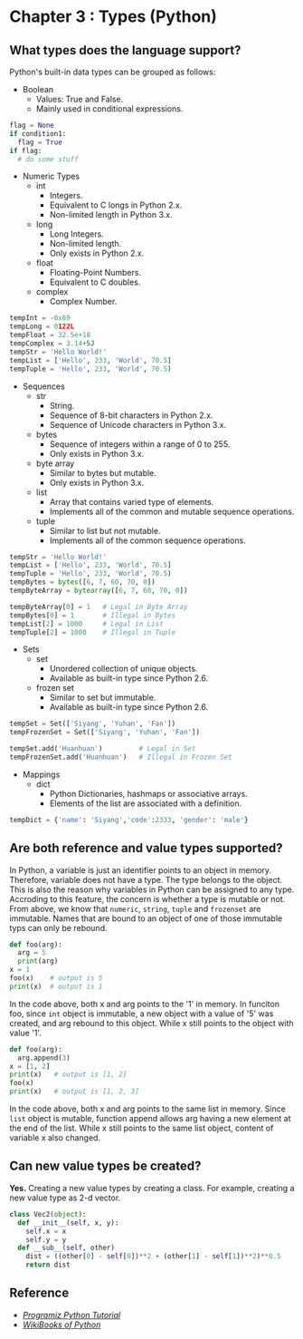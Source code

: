 # Chapter 3 : Types (Python)

## What types does the language support?
Python's built-in data types can be grouped as follows:

- Boolean
	- Values: True and False.
    - Mainly used in conditional expressions.

```python
flag = None
if condition1:
  flag = True
if flag:
  # do some stuff
```

- Numeric Types
	- int
    	- Integers.
        - Equivalent to C longs in Python 2.x.
        - Non-limited length in Python 3.x.
    - long
    	- Long Integers.
        - Non-limited length.
        - Only exists in Python 2.x.
    - float
    	- Floating-Point Numbers.
        - Equivalent to C doubles.
    - complex
    	- Complex Number.

```python
tempInt = -0x69
tempLong = 0122L
tempFloat = 32.5e+18
tempComplex = 3.14+5J
tempStr = 'Hello World!'
tempList = ['Hello', 233, 'World', 70.5]
tempTuple = 'Hello', 233, 'World', 70.5)
```
    
- Sequences
	- str
    	- String.
        - Sequence of 8-bit characters in Python 2.x.
        - Sequence of Unicode characters in Python 3.x.
    - bytes
    	- Sequence of integers within a range of 0 to 255.
        - Only exists in Python 3.x.
    - byte array
    	- Similar to bytes but mutable.
    	- Only exists in Python 3.x.
    - list
    	- Array that contains varied type of elements.
        - Implements all of the common and mutable sequence operations.
	- tuple
    	- Similar to list but not mutable.
        - Implements all of the common sequence operations.

```python
tempStr = 'Hello World!'
tempList = ['Hello', 233, 'World', 70.5]
tempTuple = 'Hello', 233, 'World', 70.5)
tempBytes = bytes([6, 7, 60, 70, 0])
tempByteArray = bytearray([6, 7, 60, 70, 0])

tempByteArray[0] = 1   # Legal in Byte Array
tempBytes[0] = 1       # Illegal in Bytes		
tempList[2] = 1000     # Legal in List
tempTuple[2] = 1000    # Illegal in Tuple
```

- Sets
	- set
    	- Unordered collection of unique objects.
        - Available as built-in type since Python 2.6.
    - frozen set
    	- Similar to set but immutable.
        - Available as built-in type since Python 2.6.

```python
tempSet = Set(['Siyang', 'Yuhan', 'Fan'])
tempFrozenSet = Set(['Siyang', 'Yuhan', 'Fan'])

tempSet.add('Huanhuan')			# Legal in Set
tempFrozenSet.add('Huanhuan') 	# Illegal in Frozen Set
```


- Mappings
	- dict
    	- Python Dictionaries, hashmaps or associative arrays.
        - Elements of the list are associated with a definition.

```python
tempDict = {'name': 'Siyang','code':2333, 'gender': 'male'}
```
## Are both reference and value types supported?
In Python, a variable is just an identifier points to an object in memory. Therefore, variable does not have a type. The type belongs to the object. This is also the reason why variables in Python can be assigned to any type. Accroding to this feature, the concern is whether a type is mutable or not. From above, we know that `numeric`, `string`, `tuple` and `frozenset` are immutable. Names that are bound to an object of one of those immutable typs can only be rebound.

```python
def foo(arg):
  arg = 5
  print(arg)
x = 1
foo(x)    # output is 5
print(x)  # output is 1
```
In the code above, both x and arg points to the '1' in memory. In funciton foo, since `int` object is immutable, a new object with a value of '5' was created, and arg rebound to this object. While x still points to the object with value '1'.

```python
def foo(arg):
  arg.append(3)
x = [1, 2]
print(x)   # output is [1, 2]
foo(x)
print(x)   # output is [1, 2, 3]
```
In the code above, both x and arg points to the same list in memory. Since `list` object is mutable, function append allows arg having a new element at the end of the list. While x still points to the same list object, content of variable x also changed.

## Can new value types be created?
**Yes.** Creating a new value types by creating a class. For example, creating a new value type as 2-d vector.

```python
class Vec2(object):
  def __init__(self, x, y): 
    self.x = x 
    self.y = y
  def __sub__(self, other)
    dist = ((other[0] - self[0])**2 + (other[1] - self[1])**2)**0.5
    return dist
```

## Reference
- [_Programiz Python Tutorial_](https://www.programiz.com/python-programming/variables-datatypes)
- [_WikiBooks of Python_](https://en.wikibooks.org/wiki/Python_Programming/Data_Types#Built-in_Data_types)